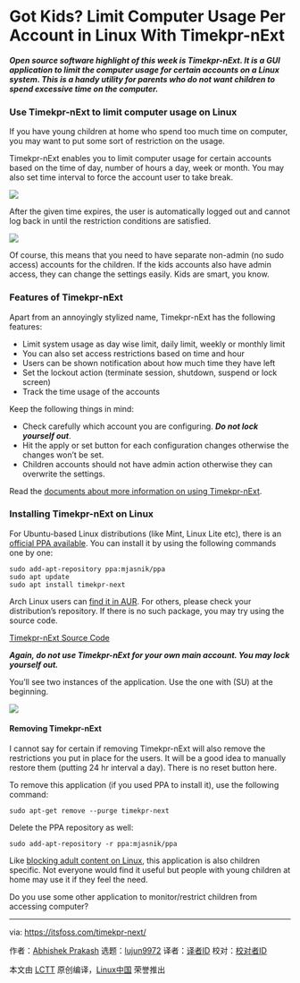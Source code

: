 [#]: collector: (lujun9972)
[#]: translator: (geekpi)
[#]: reviewer: ( )
[#]: publisher: ( )
[#]: url: ( )
[#]: subject: (Got Kids? Limit Computer Usage Per Account in Linux With Timekpr-nExt)
[#]: via: (https://itsfoss.com/timekpr-next/)
[#]: author: (Abhishek Prakash https://itsfoss.com/author/abhishek/)

Got Kids? Limit Computer Usage Per Account in Linux With Timekpr-nExt
======

_**Open source software highlight of this week is Timekpr-nExt. It is a GUI application to limit the computer usage for certain accounts on a Linux system. This is a handy utility for parents who do not want children to spend excessive time on the computer.**_

### Use Timekpr-nExt to limit computer usage on Linux

If you have young children at home who spend too much time on computer, you may want to put some sort of restriction on the usage.

Timekpr-nExt enables you to limit computer usage for certain accounts based on the time of day, number of hours a day, week or month. You may also set time interval to force the account user to take break.

![][1]

After the given time expires, the user is automatically logged out and cannot log back in until the restriction conditions are satisfied.

![][2]

Of course, this means that you need to have separate non-admin (no sudo access) accounts for the children. If the kids accounts also have admin access, they can change the settings easily. Kids are smart, you know.

### Features of Timekpr-nExt

Apart from an annoyingly stylized name, Timekpr-nExt has the following features:

  * Limit system usage as day wise limit, daily limit, weekly or monthly limit
  * You can also set access restrictions based on time and hour
  * Users can be shown notification about how much time they have left
  * Set the lockout action (terminate session, shutdown, suspend or lock screen)
  * Track the time usage of the accounts



Keep the following things in mind:

  * Check carefully which account you are configuring. _**Do not lock yourself out**_.
  * Hit the apply or set button for each configuration changes otherwise the changes won’t be set.
  * Children accounts should not have admin action otherwise they can overwrite the settings.



Read the [documents about more information on using Timekpr-nExt][3].

### Installing Timekpr-nExt on Linux

For Ubuntu-based Linux distributions (like Mint, Linux Lite etc), there is an [official PPA available][4]. You can install it by using the following commands one by one:

```
sudo add-apt-repository ppa:mjasnik/ppa
sudo apt update
sudo apt install timekpr-next
```

Arch Linux users can [find it in AUR][5]. For others, please check your distribution’s repository. If there is no such package, you may try using the source code.

[Timekpr-nExt Source Code][6]

_**Again, do not use Timekpr-nExt for your own main account. You may lock yourself out.**_

You’ll see two instances of the application. Use the one with (SU) at the beginning.

![][7]

#### Removing Timekpr-nExt

I cannot say for certain if removing Timekpr-nExt will also remove the restrictions you put in place for the users. It will be a good idea to manually restore them (putting 24 hr interval a day). There is no reset button here.

To remove this application (if you used PPA to install it), use the following command:

```
sudo apt-get remove --purge timekpr-next
```

Delete the PPA repository as well:

```
sudo add-apt-repository -r ppa:mjasnik/ppa
```

Like [blocking adult content on Linux][8], this application is also children specific. Not everyone would find it useful but people with young children at home may use it if they feel the need.

Do you use some other application to monitor/restrict children from accessing computer?

--------------------------------------------------------------------------------

via: https://itsfoss.com/timekpr-next/

作者：[Abhishek Prakash][a]
选题：[lujun9972][b]
译者：[译者ID](https://github.com/译者ID)
校对：[校对者ID](https://github.com/校对者ID)

本文由 [LCTT](https://github.com/LCTT/TranslateProject) 原创编译，[Linux中国](https://linux.cn/) 荣誉推出

[a]: https://itsfoss.com/author/abhishek/
[b]: https://github.com/lujun9972
[1]: https://i2.wp.com/itsfoss.com/wp-content/uploads/2020/10/timekpr-next-ubuntu.png?resize=800%2C612&ssl=1
[2]: https://i1.wp.com/itsfoss.com/wp-content/uploads/2020/10/timekpr-next-icon-system-notification-area.png?resize=640%2C94&ssl=1
[3]: https://mjasnik.gitlab.io/timekpr-next/
[4]: https://launchpad.net/~mjasnik/+archive/ubuntu/ppa
[5]: https://aur.archlinux.org/packages/timekpr-next/
[6]: https://launchpad.net/timekpr-next
[7]: https://i2.wp.com/itsfoss.com/wp-content/uploads/2020/10/timekeeper-next.jpg?resize=799%2C250&ssl=1
[8]: https://itsfoss.com/how-to-block-porn-by-content-filtering-on-ubuntu/
